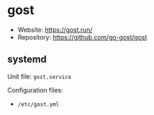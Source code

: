 # gost

* Website: https://gost.run/
* Repository: https://github.com/go-gost/gost

## systemd

Unit file: `gost.service`

Configuration files:
* `/etc/gost.yml`
